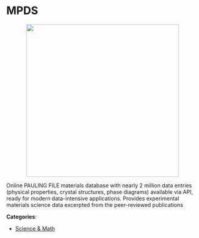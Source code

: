 # MPDS
<p align="center">
    <img width="400" src="https://raw.githubusercontent.com/apis-list/apis-list/apis/mpds/logo_256x256.png" />
</p>

Online PAULING FILE materials database with nearly 2 million data entries (physical properties, crystal structures, phase diagrams) available via API, ready for modern data-intensive applications. Provides experimental materials science data excerpted from the peer-reviewed publications



**Categories**:

- [Science & Math](https://github.com/apis-list/apis-list#science-and-math)



